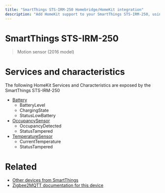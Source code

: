 ```yaml
---
title: "SmartThings STS-IRM-250 Homebridge/HomeKit integration"
description: "Add HomeKit support to your SmartThings STS-IRM-250, using Homebridge, Zigbee2MQTT and homebridge-z2m."
---
```

<!---
This file has been GENERATED using src/docgen/docgen.ts
DO NOT EDIT THIS FILE MANUALLY!
-->
# SmartThings STS-IRM-250
> Motion sensor (2016 model)


# Services and characteristics
The following HomeKit Services and Characteristics are exposed by
the SmartThings STS-IRM-250

* [Battery](../../battery.md)
  * BatteryLevel
  * ChargingState
  * StatusLowBattery
* [OccupancySensor](../../sensors.md)
  * OccupancyDetected
  * StatusTampered
* [TemperatureSensor](../../sensors.md)
  * CurrentTemperature
  * StatusTampered


# Related
* [Other devices from SmartThings](../index.md#smartthings)
* [Zigbee2MQTT documentation for this device](https://www.zigbee2mqtt.io/devices/STS-IRM-250.html)